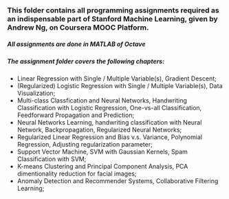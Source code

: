 ### This folder contains all programming assignments required as an indispensable part of Stanford Machine Learning, given by Andrew Ng, on Coursera MOOC Platform.

##### All assignments are done in MATLAB of Octave

##### The assignment folder covers the following chapters:

* Linear Regression with Single / Multiple Variable(s), Gradient Descent;
* (Regularized) Logistic Regression with Single / Multiple Variable(s), Data Visualization;
* Multi-class Classfication and Neural Networks, Handwriting Classification with Logistic Regression, One-vs-all Classification, Feedforward Propagation and Prediction;
* Neural Networks Learning, handwriting classification with Neural Network, Backpropagation, Regularized Neural Networks;
* Regularized Linear Regression and Bias v.s. Variance, Polynomial Regression, Adjusting regularization parameter;
* Support Vector Machine, SVM with Gaussian Kernels, Spam Classification with SVM;
* K-means Clustering and Principal Component Analysis, PCA dimentionality reduction for facial images;
* Anomaly Detection and Recommender Systems, Collaborative Filtering Learning;
